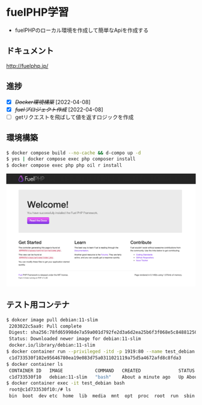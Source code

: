 # fuelPHP学習

* fuelPHPのローカル環境を作成して簡単なApiを作成する

## ドキュメント

http://fuelphp.jp/

## 進捗

* [X] ~~*Docker環境構築*~~ [2022-04-08]
* [X] ~~*fuelプロジェクト作成*~~ [2022-04-08]
* [ ] getリクエストを飛ばして値を返すロジックを作成

## 環境構築

```sh
$ docker compose build --no-cache && d-compo up -d
$ yes | docker compose exec php composer install
$ docker compose exec php php oil r install
```

![](./images/fuel_top.png)

## テスト用コンテナ

```sh
$ dokcer image pull debian:11-slim
 2203022c5aa9: Pull complete 
 Digest: sha256:78fd65998de7a59a001d792fe2d3a6d2ea25b6f3f068e5c84881250373577414
 Status: Downloaded newer image for debian:11-slim
 docker.io/library/debian:11-slim
$ docker container run --privileged -itd -p 1919:80 --name test_debian --init debian:11-slim
 c1d733530f102e95646780ea19e083d75a0311021119a75d5a4672afd8c8fda3
$ docker container ls
 CONTAINER ID   IMAGE            COMMAND   CREATED              STATUS              PORTS                  NAMES
 c1d733530f10   debian:11-slim   "bash"    About a minute ago   Up About a minute   0.0.0.0:1919->80/tcp   test_debian
$ docker container exec -it test_debian bash
 root@c1d733530f10:/# ls
 bin  boot  dev	etc  home  lib	media  mnt  opt  proc  root  run  sbin	srv  sys  tmp  usr  var
```